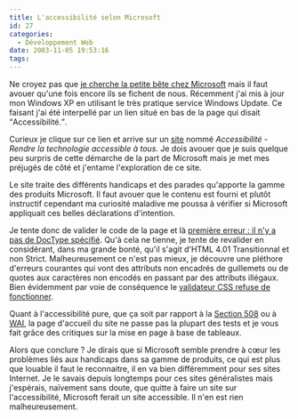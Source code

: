 ```yaml
---
title: L'accessibilité selon Microsoft
id: 27
categories:
  - Développement Web
date: 2003-11-05 19:53:16
tags:
---
```


Ne croyez pas que [je cherche la petite bête chez Microsoft](http://www.dyingculture.net/blog/2003/10/30/7-MicrosoftEtLaLiberteDexpression) mais il faut avouer qu'une fois encore ils se fichent de nous. Récemment j'ai mis à jour mon Windows XP en utilisant le très pratique service Windows Update. Ce faisant j'ai été interpellé par un lien situé en bas de la page qui disait <q>Accessibilité.</q>.

Curieux je clique sur ce lien et arrive sur un [site](http://www.microsoft.com/france/accessibilite/default.asp) nommé _Accessibilité - Rendre la technologie accessible à tous_. Je dois avouer que je suis quelque peu surpris de cette démarche de la part de Microsoft mais je met mes préjugés de côté et j'entame l'exploration de ce site.

Le site traite des différents handicaps et des parades qu'apporte la gamme des produits Microsoft. Il faut avouer que le contenu est fourni et plutôt instructif cependant ma curiosité maladive me poussa à vérifier si Microsoft appliquait ces belles déclarations d'intention.

Je tente donc de valider le code de la page et là [première erreur : il n'y a pas de DocType spécifié](http://validator.w3.org/check?verbose=1&amp;uri=http%3A//www.microsoft.com/france/accessibilite/default.asp). Qu'à cela ne tienne, je tente de revalider en considérant, dans ma grande bonté, qu'il s'agit d'HTML 4.01 Transitionnal et non Strict. Malheureusement ce n'est pas mieux, je découvre une pléthore d'erreurs courantes qui vont des attributs non encadrés de guillemets ou de quotes aux caractères non encodés en passant par des attributs illégaux. Bien évidemment par voie de conséquence le [validateur CSS refuse de fonctionner](http://jigsaw.w3.org/css-validator/validator?profile=css2&amp;warning=2&amp;uri=http%3A//www.microsoft.com/france/accessibilite/default.asp).

Quant à l'accessibilité pure, que ça soit par rapport à la [Section 508](http://www.contentquality.com/mynewtester/cynthia.exe?rptmode=-1&amp;runcr=1&amp;url1=http%3A//www.microsoft.com/france/accessibilite/default.asp) ou à [WAI](http://www.contentquality.com/mynewtester/cynthia.exe?rptmode=2&amp;runcr=1&amp;url1=http%3A//www.microsoft.com/france/accessibilite/default.asp), la page d'accueil du site ne passe pas la plupart des tests et je vous fait grâce des critiques sur la mise en page à base de tableaux.

Alors que conclure ? Je dirais que si Microsoft semble prendre à c&#339;ur les problèmes liés aux handicaps dans sa gamme de produits, ce qui est plus que louable il faut le reconnaitre, il en va bien différemment pour ses sites Internet. Je le savais depuis longtemps pour ces sites généralistes mais j'espérais, naïvement sans doute, que quitte à faire un site sur l'accessibilité, Microsoft ferait un site accessible. Il n'en est rien malheureusement.